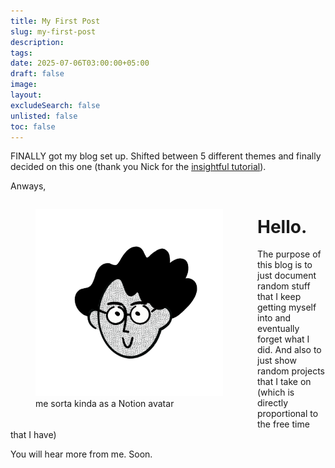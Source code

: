 ```yaml
---
title: My First Post
slug: my-first-post
description: 
tags: 
date: 2025-07-06T03:00:00+05:00
draft: false
image: 
layout: 
excludeSearch: false
unlisted: false
toc: false
---
```

FINALLY got my blog set up. Shifted between 5 different themes and finally decided on this one (thank you Nick for the [insightful tutorial](https://www.nickgracilla.com/posts/obsidian-is-my-hugo-cms/)).

Anways,
<div style="float: left; margin-right: 15px; margin-bottom: 10px;">
<figure>
<img src="my-notion-face-transparent.png" alt="My Notion avatar" width="300" >
<figcaption>me sorta kinda as a Notion avatar</figcaption>
</figure>
</div>

# Hello. 
The purpose of this blog is to just document random stuff that I keep getting myself into and eventually forget what I did. And also to just show random projects that I take on (which is directly proportional to the free time that I have)

You will hear more from me. Soon. 